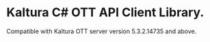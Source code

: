 # Kaltura C# OTT API Client Library.
Compatible with Kaltura OTT server version 5.3.2.14735 and above.
